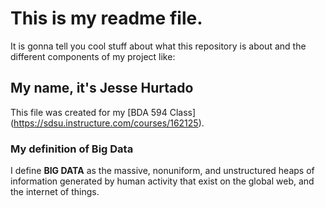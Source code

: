 # This is my readme file. 
It is gonna tell you cool stuff about what this repository is about and the different components of my project like:
## My name, it's Jesse Hurtado
This file was created for my [BDA 594 Class] (https://sdsu.instructure.com/courses/162125).
### My definition of Big Data
I define **BIG DATA** as the massive, nonuniform, and unstructured heaps of information generated by human activity that exist on the global web, and the internet of things. 
